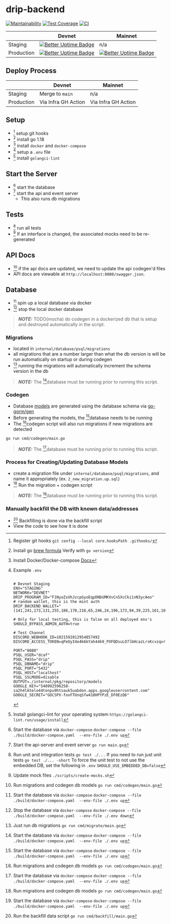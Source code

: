 # drip-backend

[![Maintainability](https://api.codeclimate.com/v1/badges/252814ca6aba27f4dc3d/maintainability)](https://codeclimate.com/repos/62c905f4ef60b5563400002b/maintainability)
[![Test Coverage](https://api.codeclimate.com/v1/badges/252814ca6aba27f4dc3d/test_coverage)](https://codeclimate.com/repos/62c905f4ef60b5563400002b/test_coverage)
[![CI](https://github.com/dcaf-labs/drip-backend/actions/workflows/ci.yaml/badge.svg?branch=main)](https://github.com/dcaf-labs/drip-backend/actions/workflows/ci.yaml)

| 	            | Devnet                                                                                                                                      	 | Mainnet                                                                                                                                 	 |
|--------------|-----------------------------------------------------------------------------------------------------------------------------------------------|-------------------------------------------------------------------------------------------------------------------------------------------|
| Staging    	 | [![Better Uptime Badge](https://betteruptime.com/status-badges/v1/monitor/isy8.svg)](https://betteruptime.com/?utm_source=status_badge)     	 | n/a                                                                                                                                     	 |
| Production 	 | [ ![Better Uptime Badge](https://betteruptime.com/status-badges/v1/monitor/g7cf.svg) ]( https://betteruptime.com/?utm_source=status_badge ) 	 | [![Better Uptime Badge](https://betteruptime.com/status-badges/v1/monitor/goyh.svg)](https://betteruptime.com/?utm_source=status_badge) 	 |

## Deploy Process 


| 	            | Devnet                                                                                                                                      	 | Mainnet                                                                                                                                 	 |
|--------------|-----------------------------------------------------------------------------------------------------------------------------------------------|-------------------------------------------------------------------------------------------------------------------------------------------|
| Staging    	 | Merge to `main`    	                                                                                                                          | n/a                                                                                                                                     	 |
| Production 	 | Via Infra GH Action 	                                                                                                                         | Via Infra GH Action 	                                                                                                                     |

## Setup
- [^15] setup git hooks
- [^1] install go 1.18 
- [^4] install `docker` and `docker-compose`
- [^5] setup a `.env` file
- [^16] install `golangci-lint` 

## Start the Server
- [^6] start the database
- [^8] start the api and event server
  - This also runs db migrations  

## Tests

- [^13] run all tests
- [^14] If an interface is changed, the associated mocks need to be re-generated

## API Docs

- [^11] if the api docs are updated, we need to update the api codegen'd files
- API docs are viewable at `http://localhost:8080/swagger.json`.

## Database

- [^6] spin up a local database via docker
- [^7] stop the local docker database

> **_NOTE:_** TODO(mocha) do codegen in a dockerized db that is setup and destroyed automatically in the script.

### Migrations

- located in `internal/database/psql/migrations`
- all migrations that are a number larger than what the db version is will be run automatically on startup or during codegen
- [^12] running the migrations will automatically increment the schema version in the db

> **_NOTE:_** The [^6]database must be running prior to running this script.

### Codegen

- Database [models](app/internal/data/psql/generated) are generated using the database schema via [go-gorm/gen](https://github.com/go-gorm/gen)
- Before generating the models, the [^6]database needs to be running
- The [^11]codegen script will also run migrations if new migrations are detected 

```bash
go run cmd/codegen/main.go
```

> **_NOTE:_** The [^6]database must be running prior to running this script.

### Process for Creating/Updating Database Models

- create a migration file under `internal/database/psql/migrations`, and name it appropriately (ex. `2_new_migration.up.sql`)
- [^11] Run the migration + codegen script 

> **_NOTE:_** The [^6]database must be running prior to running this script.

### Manually backfill the DB with known data/addresses

- [^10] Backfilling is done via the backfill script
- View the code to see how it is done

[^1]: Install go 
    [brew formula](https://formulae.brew.sh/formula/go)
    Verify with `go version`

[^2]: Install all go packages
    `go get -u ./...`

[^4]: Install Docker/Docker-compose
    [Docs](https://docs.docker.com/compose/install/)

[^5]: Example `.env`
    ```env

    # Devnet Staging
    ENV="STAGING"
    NETWORK="DEVNET"
    DRIP_PROGRAM_ID="F1NyoZsUhJzcpGyoEqpDNbUMKVvCnSXcCki1nN3ycAeo"
    # random wallet, this is the mint auth
    DRIP_BACKEND_WALLET="[141,241,173,131,255,186,170,216,65,246,24,196,173,94,39,225,161,108,251,102,177,20,166,223,13,69,103,38,242,107,72,194,177,170,44,204,179,183,235,4,231,51,88,169,156,153,132,247,235,166,41,123,87,219,139,204,95,1,176,98,72,90,51,82]"
    
    # Only for local testing, this is false on all deployed env's
    SHOULD_BYPASS_ADMIN_AUTH=true 
    
    # Test Channel
    DISCORD_WEBHOOK_ID=1021592812954857492
    DISCORD_ACCESS_TOKEN=qPeOyI4e4k6kYah44k9_PXFQDsuLO7lbHcazLrsKcvzqvrQh_lr1PK21kB3GZCSTv2Xg
    
    PORT="8080"
    PSQL_USER="dcaf"
    PSQL_PASS="drip"
    PSQL_DBNAME="drip"
    PSQL_PORT="5432"
    PSQL_HOST="localhost"
    PSQL_SSLMODE=disable
    OUTPUT=./internal/pkg/repository/models
    GOOGLE_KEY="540992596258-sa2h4lmtelo44tonpu9htsauk5uabdon.apps.googleusercontent.com"
    GOOGLE_SECRET="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"
    ```
[^6]: Start the database via `docker-compose`
    `docker-compose --file ./build/docker-compose.yaml  --env-file ./.env up`

[^7]: Stop the database via `docker-compose`
    `docker-compose --file ./build/docker-compose.yaml  --env-file ./.env down`

[^8]: Start the api-server and event server
    `go run main.go`

[^9]: Start just the event server
    `go run cmd/event/main.go`

[^10]: Run the backfill data script
    `go run cmd/backfill/main.go`

[^11]: Run migrations and codegen db models
    `go run cmd/codegen/main.go`

[^12]: Just run db migrations
    `go run cmd/migrate/main.go`

[^13]: Run unit and integration tests
    `go test ./...`
    If you need to run just unit tests
    `go test ./... -short` 
    To force the unit test to not use the embedded DB, set the following in `.env`
    `SHOULD_USE_EMBEDDED_DB=false`

[^14]: Update mock files
    `./scripts/create-mocks.sh`

[^15]: Register git hooks
    `git config --local core.hooksPath .githooks/`

[^16]: Install golangci-lint for your operating system
    `https://golangci-lint.run/usage/install`
